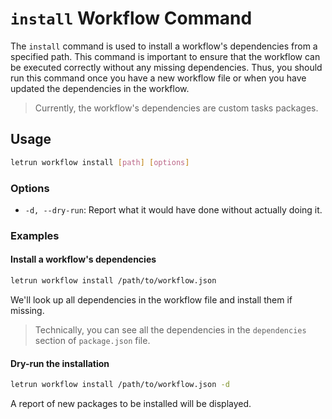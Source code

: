 # `install` Workflow Command

The `install` command is used to install a workflow's dependencies from a specified path.
This command is important to ensure that the workflow can be executed correctly without any missing dependencies.
Thus, you should run this command once you have a new workflow file or when you have updated the dependencies in the workflow.

> Currently, the workflow's dependencies are custom tasks packages.

## Usage

```sh
letrun workflow install [path] [options]
```

### Options

- `-d, --dry-run`: Report what it would have done without actually doing it.

### Examples

#### Install a workflow's dependencies

```sh
letrun workflow install /path/to/workflow.json
```

We'll look up all dependencies in the workflow file and install them if missing.

> Technically, you can see all the dependencies in the `dependencies` section of `package.json` file.

#### Dry-run the installation

```sh
letrun workflow install /path/to/workflow.json -d
```

A report of new packages to be installed will be displayed.
